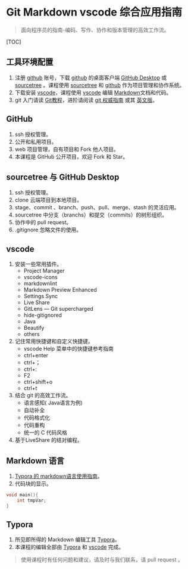 # Git Markdown vscode 综合应用指南

>面向程序员的指南-编码、写作、协作和版本管理的高效工作流。

[TOC]

## 工具环境配置

1. 注册 [github](https://github.com/) 账号，下载  [github](https://github.com/) 的桌面客户端 [GitHub Desktop](https://desktop.github.com/) 或 [sourcetree](https://www.sourcetreeapp.com/) 。课程使用 [sourcetree](https://www.sourcetreeapp.com/) 和 [github](http://www.github.com) 作为项目管理和协作系统。
2. 下载安装 [vscode](https://code.visualstudio.com/)，课程使用 [vscode](https://code.visualstudio.com/) 编辑 [Markdown](https://help.github.com/articles/github-flavored-markdown/)文档和代码。
3. git 入门请读 [Git教程](https://www.liaoxuefeng.com/wiki/896043488029600)，进阶请阅读 [git 权威指南](https://gitee.com/progit/) 或其 [英文版](https://git-scm.com/book/en/v2)。

## GitHub

1. ssh 授权管理。
2. 公开和私用项目。
3. web 项目管理，自有项目和 Fork 他人项目。
4. 本课程是 GitHub 公开项目，欢迎 Fork 和 Star。

## sourcetree 与 GitHub Desktop

1. ssh 授权管理。
2. clone 云端项目到本地项目。
3. stage、commit 、branch、push、pull、merge、stash 的灵活应用。
4. sourcetree 中分支（branchs）和提交（commits）的树形组织。
5. 协作中的 pull request。
6. .gitignore 忽略文件的使用。

## vscode

1. 安装一些常用插件。
    * Project Manager
    * vscode-icons
    * markdownlint
    * Markdown Preview Enhanced
    * Settings Sync
    * Live Share
    * GitLens — Git supercharged
    * hide-gitignored
    * Java
    * Beautify
    * others
2. 记住常用快捷键和自定义快捷键。
    - vscode Help 菜单中的快捷键参考指南
    - ctrl+enter
    - ctrl+；
    - ctrl+:
    - F2
    - ctrl+shift+o
    - ctrl+t
3. 结合 git 的高效工作流。
    - 语言感知( Java语言为例)
    - 自动补全
    - 代码格式化
    - 代码重构
    - 统一的 C 代码风格
4. 基于LiveShare 的结对编程。

## Markdown 语言

1. [Typora 的 markdown语言使用指南](./MarkdownReference.md)。
2. 代码块的显示。

```C
void main(){
    int tmpVar;
}
```

## Typora

1. 所见即所得的 Markdown 编辑工具 [Typora](http://typora.io/)。
2. 本课程的编辑全部由  [Typora](http://typora.io/) 和  [vscode](https://code.visualstudio.com/) 完成。

> 使用课程时有任何问题和建议，请及时与我们联系，请 pull request 。
